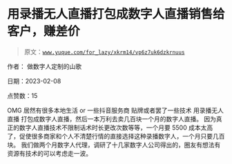 # 用录播无人直播打包成数字人直播销售给客户，赚差价

> 原文：[`www.yuque.com/for_lazy/xkrm14/vp6z7uk6dzkrnuus`](https://www.yuque.com/for_lazy/xkrm14/vp6z7uk6dzkrnuus)

作者： 做数字人定制的山歌

日期：2023-02-08

点赞数：15

OMG 居然有很多本地生活 or 一些抖音服务商 贴牌或者罢了一些技术 用录播无人直播 打包成数字人直播，然后一本万利去卖几百块一个月的数字人直播。 因为真正的数字人直播技术不限制话术时长更改次数等等，一个月要 5500 成本太高了，促使很多商家和个人不清楚行情的直接选择这种录播数字人，一个月只要几百块。 我们做两个月数字人代理，调研了十几家数字人公司得出的，圈友有想法有资源有技术的可以考虑走一波。



